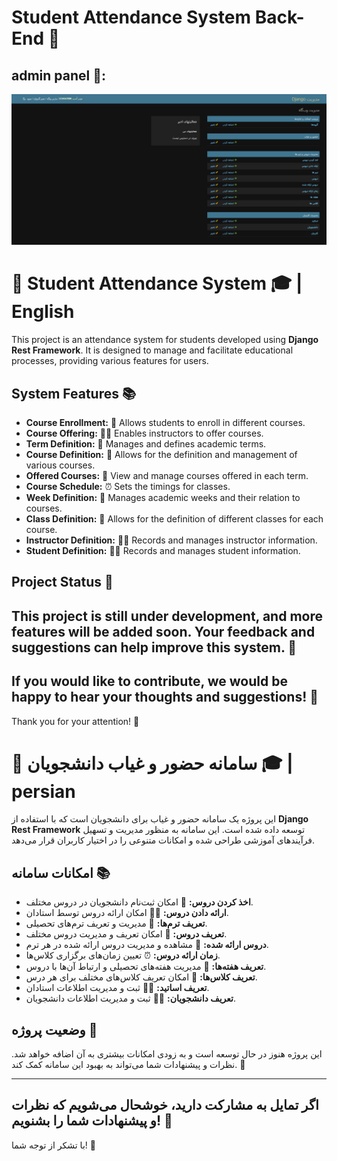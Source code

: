 # Student Attendance System Back-End 🏢

## admin panel 🔐:
![Admin Panel](./readme/admin_panel.jpg)

# 🌟 Student Attendance System 🎓 | English

This project is an attendance system for students developed using **Django Rest Framework**. It is designed to manage and facilitate educational processes, providing various features for users.

## System Features 📚

- **Course Enrollment:** 📖 Allows students to enroll in different courses.
- **Course Offering:** 👨‍🏫 Enables instructors to offer courses.
- **Term Definition:** 📅 Manages and defines academic terms.
- **Course Definition:** 📘 Allows for the definition and management of various courses.
- **Offered Courses:** 📝 View and manage courses offered in each term.
- **Course Schedule:** ⏰ Sets the timings for classes.
- **Week Definition:** 📆 Manages academic weeks and their relation to courses.
- **Class Definition:** 🏫 Allows for the definition of different classes for each course.
- **Instructor Definition:** 👩‍🏫 Records and manages instructor information.
- **Student Definition:** 👨‍🎓 Records and manages student information.

## Project Status 🚀

This project is still under development, and more features will be added soon. Your feedback and suggestions can help improve this system. 💬
---
If you would like to contribute, we would be happy to hear your thoughts and suggestions! 🤝
---
Thank you for your attention! 🌈





# 🌟 سامانه حضور و غیاب دانشجویان 🎓 | persian

این پروژه یک سامانه حضور و غیاب برای دانشجویان است که با استفاده از **Django Rest Framework** توسعه داده شده است. این سامانه به منظور مدیریت و تسهیل فرآیندهای آموزشی طراحی شده و امکانات متنوعی را در اختیار کاربران قرار می‌دهد.

## امکانات سامانه 📚

- **اخذ کردن دروس:** 📖 امکان ثبت‌نام دانشجویان در دروس مختلف.
- **ارائه دادن دروس:** 👨‍🏫 امکان ارائه دروس توسط استادان.
- **تعریف ترم‌ها:** 📅 مدیریت و تعریف ترم‌های تحصیلی.
- **تعریف دروس:** 📘 امکان تعریف و مدیریت دروس مختلف.
- **دروس ارائه شده:** 📝 مشاهده و مدیریت دروس ارائه شده در هر ترم.
- **زمان ارائه دروس:** ⏰ تعیین زمان‌های برگزاری کلاس‌ها.
- **تعریف هفته‌ها:** 📆 مدیریت هفته‌های تحصیلی و ارتباط آن‌ها با دروس.
- **تعریف کلاس‌ها:** 🏫 امکان تعریف کلاس‌های مختلف برای هر درس.
- **تعریف اساتید:** 👩‍🏫 ثبت و مدیریت اطلاعات استادان.
- **تعریف دانشجویان:** 👨‍🎓 ثبت و مدیریت اطلاعات دانشجویان.

## وضعیت پروژه 🚀

این پروژه هنوز در حال توسعه است و به زودی امکانات بیشتری به آن اضافه خواهد شد. نظرات و پیشنهادات شما می‌تواند به بهبود این سامانه کمک کند. 💬

---
اگر تمایل به مشارکت دارید، خوشحال می‌شویم که نظرات و پیشنهادات شما را بشنویم! 🤝
---

با تشکر از توجه شما! 🌈
